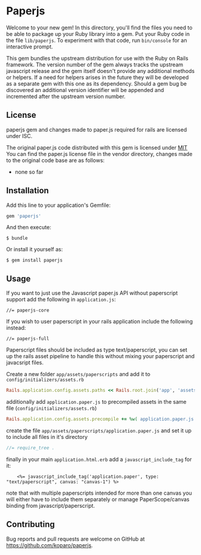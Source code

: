 # Paperjs

Welcome to your new gem! In this directory, you'll find the files you need to be able to package up your Ruby library into a gem. Put your Ruby code in the file `lib/paperjs`. To experiment with that code, run `bin/console` for an interactive prompt.

This gem bundles the upstream distribution for use with the Ruby on Rails framework. The version number of
the gem always tracks the upstream javascript release and the gem itself doesn't provide any additional
methods or helpers. If a need for helpers arises in the future they will be developed as a separate gem
with this one as its dependency. Should a gem bug be discovered an additional version identifier will be
appended and incremented after the upstream version number.

## License
paperjs gem and changes made to paper.js required for rails are licensed under ISC.

The original paper.js code distributed with this gem is licensed under [MIT](https://tldrlegal.com/license/mit-license)
You can find the paper.js license file in the vendor directory, changes made to the original code base are as follows:

 - none so far

## Installation

Add this line to your application's Gemfile:

```ruby
gem 'paperjs'
```

And then execute:

    $ bundle

Or install it yourself as:

    $ gem install paperjs

## Usage

If you want to just use the Javascript paper.js API without paperscript support add the following in `application.js`:

    //= paperjs-core

If you wish to user paperscript in your rails application include the following instead:

    //= paperjs-full

Paperscript files should be included as type text/paperscript, you can set up the rails asset pipeline to handle
this without mixing your paperscript and javacsript files.

Create a new folder `app/assets/paperscripts` and add it to `config/initializers/assets.rb`

```ruby
Rails.application.config.assets.paths << Rails.root.join('app', 'assets', 'paperscripts')
```

additionally add `application.paper.js` to precompiled assets in the same file (`config/initializers/assets.rb`)

```ruby
Rails.application.config.assets.precompile += %w( application.paper.js )
```

create the file `app/assets/paperscripts/application.paper.js` and set it up to include all files in it's directory

```js
//= require_tree .
```

finally in your main `application.html.erb` add a `javascript_include_tag` for it:

```erb
    <%= javascript_include_tag('application.paper', type: "text/paperscript", canvas: "canvas-1") %>
```

note that with multiple paperscripts intended for more than one canvas you will either have to include
them separately or manage PaperScope/canvas binding from javascript/paperscript. 

## Contributing

Bug reports and pull requests are welcome on GitHub at https://github.com/koparo/paperjs.

